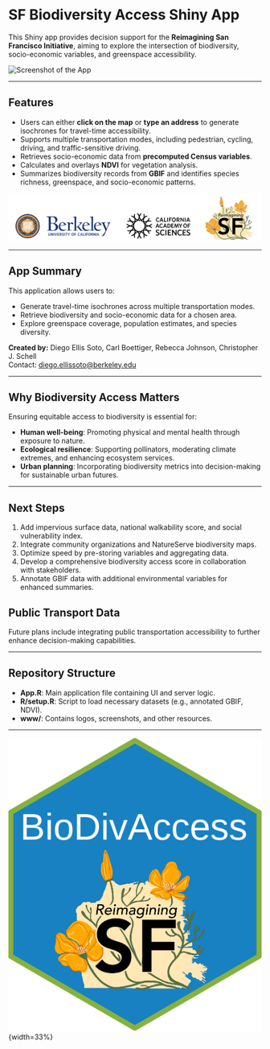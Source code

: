 # SF Biodiversity Access Shiny App

This Shiny app provides decision support for the **Reimagining San Francisco Initiative**, aiming to explore the intersection of biodiversity, socio-economic variables, and greenspace accessibility.

![Screenshot of the App](www/app_screenshot_1.png)

---

## Features

- Users can either **click on the map** or **type an address** to generate isochrones for travel-time accessibility.
- Supports multiple transportation modes, including pedestrian, cycling, driving, and traffic-sensitive driving.
- Retrieves socio-economic data from **precomputed Census variables**.
- Calculates and overlays **NDVI** for vegetation analysis.
- Summarizes biodiversity records from **GBIF** and identifies species richness, greenspace, and socio-economic patterns.

![Combined Logos](www/Combined_logos.png)

---

## App Summary

This application allows users to:

- Generate travel-time isochrones across multiple transportation modes.
- Retrieve biodiversity and socio-economic data for a chosen area.
- Explore greenspace coverage, population estimates, and species diversity.

**Created by:**
Diego Ellis Soto, Carl Boettiger, Rebecca Johnson, Christopher J. Schell  
Contact: diego.ellissoto@berkeley.edu  

---


## Why Biodiversity Access Matters

Ensuring equitable access to biodiversity is essential for:

- **Human well-being**: Promoting physical and mental health through exposure to nature.
- **Ecological resilience**: Supporting pollinators, moderating climate extremes, and enhancing ecosystem services.
- **Urban planning**: Incorporating biodiversity metrics into decision-making for sustainable urban futures.

---

## Next Steps

1. Add impervious surface data, national walkability score, and social vulnerability index.
2. Integrate community organizations and NatureServe biodiversity maps.
3. Optimize speed by pre-storing variables and aggregating data.
4. Develop a comprehensive biodiversity access score in collaboration with stakeholders.
5. Annotate GBIF data with additional environmental variables for enhanced summaries.

## Public Transport Data

Future plans include integrating public transportation accessibility to further enhance decision-making capabilities.

---

## Repository Structure

- **App.R**: Main application file containing UI and server logic.
- **R/setup.R**: Script to load necessary datasets (e.g., annotated GBIF, NDVI).
- **www/**: Contains logos, screenshots, and other resources.

---

![Combined Logos](www/hexbin_RSF_logo.png){width=33%}